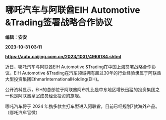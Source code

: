 # 哪吒汽车与阿联酋EIH Automotive &Trading签署战略合作协议
**编辑：安安**

**2023-10-31 03:11**

**https://auto.caijing.com.cn/2023/1031/4968184.shtml**

近日，哪吒汽车与阿联酋EIH Automotive &Trading在中国上海签署战略合作协议。EIH Automotive &Trading在汽车领域拥有超过30年的行业经验隶属于阿联酋大型投资集团EthmarInternationalHolding(EIH)。

公开资料显示，EIH的总部位于阿联酋阿布扎比是中东地区增长迅猛的投资集团之一也是阿联酋皇室成员经营投资的旗舰。

哪吒汽车将于 2024 年携多款主打车型进入阿联酋，目前已经规划7款海外产品。（哪吒汽车官微）